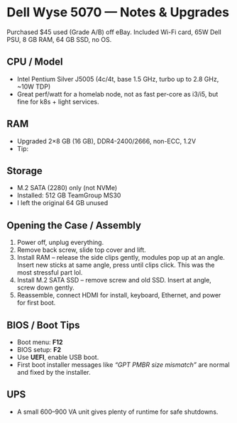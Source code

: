 # Dell Wyse 5070 — Notes & Upgrades

Purchased $45 used (Grade A/B) off eBay. Included Wi-Fi card, 65W Dell PSU, 8 GB RAM, 64 GB SSD, no OS.

## CPU / Model
- Intel Pentium Silver J5005 (4c/4t, base 1.5 GHz, turbo up to 2.8 GHz, ~10W TDP)
- Great perf/watt for a homelab node, not as fast per-core as i3/i5, but fine for k8s + light services.

## RAM
- Upgraded 2×8 GB (16 GB), DDR4-2400/2666, non-ECC, 1.2V
- Tip: 

## Storage
- M.2 SATA (2280) only (not NVMe)
- Installed: 512 GB TeamGroup MS30
- I left the original 64 GB unused

## Opening the Case / Assembly
1. Power off, unplug everything.
2. Remove back screw, slide top cover and lift.
3. Install RAM – release the side clips gently, modules pop up at an angle. Insert new sticks at same angle, press until clips click. This was the most stressful part lol.
4. Install M.2 SATA SSD – remove screw and old SSD. Insert at angle, screw down gently.
4. Reassemble, connect HDMI for install, keyboard, Ethernet, and power for first boot.

## BIOS / Boot Tips
- Boot menu: **F12**
- BIOS setup: **F2**
- Use **UEFI**, enable USB boot.
- First boot installer messages like *“GPT PMBR size mismatch”* are normal and fixed by the installer.

## UPS
- A small 600–900 VA unit gives plenty of runtime for safe shutdowns.

